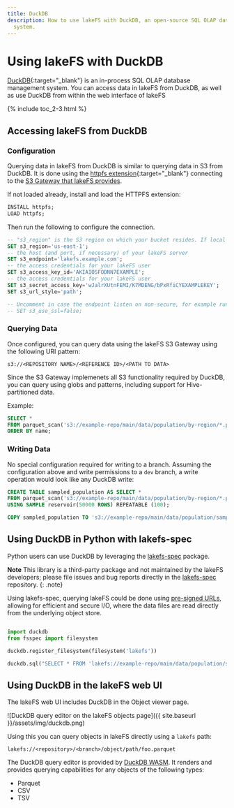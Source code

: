 ```yaml
---
title: DuckDB
description: How to use lakeFS with DuckDB, an open-source SQL OLAP database management
  system.
---
```


# Using lakeFS with DuckDB

[DuckDB](https://duckdb.org/){:target="_blank"} is an in-process SQL OLAP database management system. You can access data in lakeFS from DuckDB, as well as use DuckDB from within the web interface of lakeFS

{% include toc_2-3.html %}

## Accessing lakeFS from DuckDB
### Configuration

Querying data in lakeFS from DuckDB is similar to querying data in S3 from DuckDB. It is done using the [httpfs extension](https://duckdb.org/docs/stable/core_extensions/httpfs/overview){:target="_blank"} connecting to the [S3 Gateway that lakeFS provides](https://docs.lakefs.io/understand/architecture.html#s3-gateway).

If not loaded already, install and load the HTTPFS extension: 

```sql
INSTALL httpfs;
LOAD httpfs;
```

Then run the following to configure the connection. 

```sql
-- "s3_region" is the S3 region on which your bucket resides. If local storage, or not S3, then just set it to "us-east-1".
SET s3_region='us-east-1';
-- the host (and port, if necessary) of your lakeFS server
SET s3_endpoint='lakefs.example.com';
-- the access credentials for your lakeFS user
SET s3_access_key_id='AKIAIOSFODNN7EXAMPLE'; 
-- the access credentials for your lakeFS user
SET s3_secret_access_key='wJalrXUtnFEMI/K7MDENG/bPxRfiCYEXAMPLEKEY'; 
SET s3_url_style='path';

-- Uncomment in case the endpoint listen on non-secure, for example running lakeFS locally.
-- SET s3_use_ssl=false;
```

### Querying Data

Once configured, you can query data using the lakeFS S3 Gateway using the following URI pattern:

```text
s3://<REPOSITORY NAME>/<REFERENCE ID>/<PATH TO DATA>
```

Since the S3 Gateway implemenets all S3 functionality required by DuckDB, you can query using globs and patterns, including support for Hive-partitioned data.

Example:

```sql
SELECT * 
FROM parquet_scan('s3://example-repo/main/data/population/by-region/*.parquet', HIVE_PARTITIONING=1) 
ORDER BY name;
```

### Writing Data

No special configuration required for writing to a branch. Assuming the configuration above and write permissions to a `dev` branch,
a write operation would look like any DuckDB write:

```sql
CREATE TABLE sampled_population AS SELECT * 
FROM parquet_scan('s3://example-repo/main/data/population/by-region/*.parquet', HIVE_PARTITIONING=1) 
USING SAMPLE reservoir(50000 ROWS) REPEATABLE (100);

COPY sampled_population TO 's3://example-repo/main/data/population/sample.parquet'; -- actual write happens here
```

## Using DuckDB in Python with lakefs-spec

Python users can use DuckDB by leveraging the [lakefs-spec](https://lakefs-spec.org/latest/) package. 

**Note** This library is a third-party package and not maintained by the lakeFS developers; please file issues and bug reports directly
in the [lakefs-spec](https://github.com/aai-institute/lakefs-spec) repository.
{: .note}

Using lakefs-spec, querying lakeFS could be done using [pre-signed URLs](../security/presigned-url.html), allowing for efficient and secure I/O, where the data files are read directly from the underlying object store.

```python

import duckdb
from fsspec import filesystem

duckdb.register_filesystem(filesystem('lakefs'))

duckdb.sql("SELECT * FROM 'lakefs://example-repo/main/data/population/sample.parquet'")
```

## Using DuckDB in the lakeFS web UI

The lakeFS web UI includes DuckDB in the Object viewer page. 

![DuckDB query editor on the lakeFS objects page]({{ site.baseurl }}/assets/img/duckdb.png)

Using this you can query objects in lakeFS directly using a `lakefs` path: 

    lakefs://<repository>/<branch>/object/path/foo.parquet

The DuckDB query editor is provided by [DuckDB WASM](https://github.com/duckdb/duckdb-wasm). It renders and provides querying capabilities for any objects of the following types:

* Parquet
* CSV
* TSV
